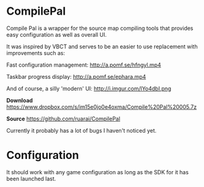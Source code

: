 CompilePal
==========

Compile Pal is a wrapper for the source map compiling tools that provides easy configuration as well as overall UI.

It was inspired by VBCT and serves to be an easier to use replacement with improvements such as:

Fast configuration management:
http://a.pomf.se/hfngyl.mp4

Taskbar progress display:
http://a.pomf.se/ephara.mp4

And of course, a silly 'modern' UI:
http://i.imgur.com/lYo4dbI.png

**Download**
https://www.dropbox.com/s/im15e0jo0e4oxma/Compile%20Pal%20005.7z

**Source**
https://github.com/ruarai/CompilePal

Currently it probably has a lot of bugs I haven't noticed yet. 

Configuration
==========

It should work with any game configuration as long as the SDK for it has been launched last.
